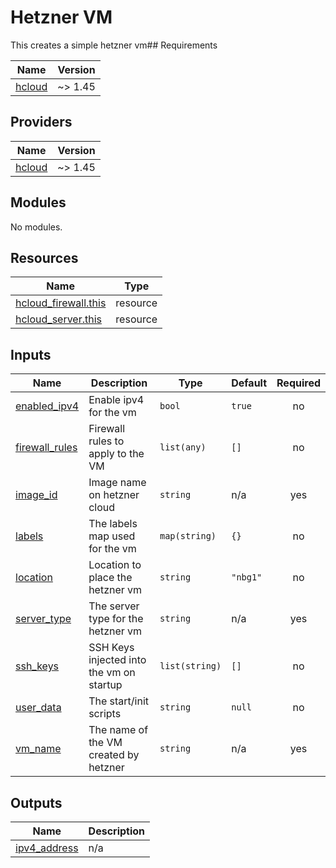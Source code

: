 # Hetzner VM

This creates a simple hetzner vm## Requirements

| Name | Version |
|------|---------|
| <a name="requirement_hcloud"></a> [hcloud](#requirement\_hcloud) | ~> 1.45 |

## Providers

| Name | Version |
|------|---------|
| <a name="provider_hcloud"></a> [hcloud](#provider\_hcloud) | ~> 1.45 |

## Modules

No modules.

## Resources

| Name | Type |
|------|------|
| [hcloud_firewall.this](https://registry.terraform.io/providers/hetznercloud/hcloud/latest/docs/resources/firewall) | resource |
| [hcloud_server.this](https://registry.terraform.io/providers/hetznercloud/hcloud/latest/docs/resources/server) | resource |

## Inputs

| Name | Description | Type | Default | Required |
|------|-------------|------|---------|:--------:|
| <a name="input_enabled_ipv4"></a> [enabled\_ipv4](#input\_enabled\_ipv4) | Enable ipv4 for the vm | `bool` | `true` | no |
| <a name="input_firewall_rules"></a> [firewall\_rules](#input\_firewall\_rules) | Firewall rules to apply to the VM | `list(any)` | `[]` | no |
| <a name="input_image_id"></a> [image\_id](#input\_image\_id) | Image name on hetzner cloud | `string` | n/a | yes |
| <a name="input_labels"></a> [labels](#input\_labels) | The labels map used for the vm | `map(string)` | `{}` | no |
| <a name="input_location"></a> [location](#input\_location) | Location to place the hetzner vm | `string` | `"nbg1"` | no |
| <a name="input_server_type"></a> [server\_type](#input\_server\_type) | The server type for the hetzner vm | `string` | n/a | yes |
| <a name="input_ssh_keys"></a> [ssh\_keys](#input\_ssh\_keys) | SSH Keys injected into the vm on startup | `list(string)` | `[]` | no |
| <a name="input_user_data"></a> [user\_data](#input\_user\_data) | The start/init scripts | `string` | `null` | no |
| <a name="input_vm_name"></a> [vm\_name](#input\_vm\_name) | The name of the VM created by hetzner | `string` | n/a | yes |

## Outputs

| Name | Description |
|------|-------------|
| <a name="output_ipv4_address"></a> [ipv4\_address](#output\_ipv4\_address) | n/a |
